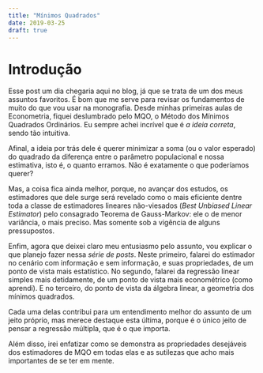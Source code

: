 ```yaml
---
title: "Mínimos Quadrados"
date: 2019-03-25
draft: true
---
```


# Introdução

Esse post um dia chegaria aqui no blog, já que se trata de um dos meus
assuntos favoritos. É bom que me serve para revisar os fundamentos de
muito do que vou usar na monografia. Desde minhas primeiras aulas de
Econometria, fiquei deslumbrado pelo MQO, o Método dos Mínimos Quadrados
Ordinários. Eu sempre achei incrível que é *a ideia correta*, sendo tão
intuitiva.

Afinal, a ideia por trás dele é querer minimizar a soma (ou o valor
esperado) do quadrado da diferença entre o parâmetro populacional e
nossa estimativa, isto é, o quanto erramos. Não é exatamente o que
poderíamos querer?

Mas, a coisa fica ainda melhor, porque, no avançar dos estudos, os
estimadores que dele surge será revelado como o mais eficiente dentre
toda a classe de estimadores lineares não-viesados (*Best Unbiased
Linear Estimator*) pelo consagrado Teorema de Gauss-Markov: ele o de
menor variância, o mais preciso. Mas somente sob a vigência de alguns
pressupostos.

Enfim, agora que deixei claro meu entusiasmo pelo assunto, vou explicar
o que planejo fazer nessa *série de posts*. Neste primeiro, falarei do
estimador no cenário com informação e sem informação, e suas
propriedades, de um ponto de vista mais estatístico. No segundo, falarei
da regressão linear simples mais detidamente, de um ponto de vista mais
econométrico (como aprendi). E no terceiro, do ponto de vista da álgebra
linear, a geometria dos mínimos quadrados.

Cada uma delas contribui para um entendimento melhor do assunto de um
jeito próprio, mas merece destaque esta última, porque é o único jeito
de pensar a regressão múltipla, que é o que importa.

Além disso, irei enfatizar como se demonstra as propriedades desejáveis
dos estimadores de MQO em todas elas e as sutilezas que acho mais
importantes de se ter em mente.

#####

